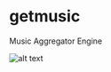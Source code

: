 # getmusic
 Music Aggregator Engine

 ![alt text](https://github.com/derhnyel/getmusic/blob/build-engine/logo.jpg?raw=true)

